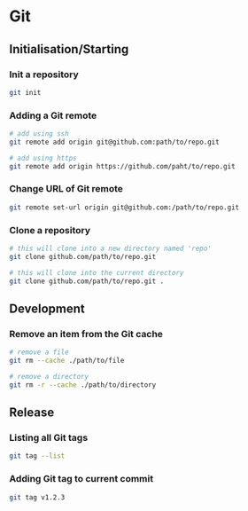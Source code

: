 # Git

## Initialisation/Starting

### Init a repository

```bash
git init
```

### Adding a Git remote

```bash
# add using ssh
git remote add origin git@github.com:path/to/repo.git

# add using https
git remote add origin https://github.com/paht/to/repo.git
```

### Change URL of Git remote

```bash
git remote set-url origin git@github.com:/path/to/repo.git
```

### Clone a repository

```bash
# this will clone into a new directory named 'repo'
git clone github.com/path/to/repo.git

# this will clone into the current directory
git clone github.com/path/to/repo.git .
```

## Development

### Remove an item from the Git cache

```bash
# remove a file
git rm --cache ./path/to/file 

# remove a directory
git rm -r --cache ./path/to/directory
```

## Release

### Listing all Git tags

```bash
git tag --list
```

### Adding Git tag to current commit

```bash
git tag v1.2.3
```

